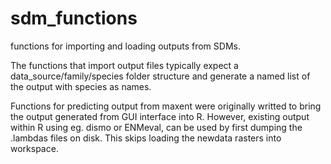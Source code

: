 # sdm_functions
functions for importing and loading outputs from SDMs. 

The functions that import output files typically expect a data_source/family/species folder structure and generate a named list of the output with species as names. 

Functions for predicting output from maxent were originally writted to bring the output generated from GUI interface into R. However, existing output within R using eg. dismo or ENMeval, can be used by first dumping the .lambdas files on disk. This skips loading the newdata rasters into workspace. 
